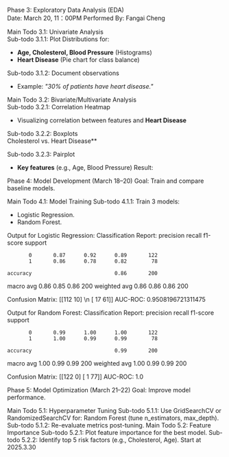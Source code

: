 Phase 3: Exploratory Data Analysis (EDA)  
Date: March 20, 11：00PM Performed By: Fangai Cheng

Main Todo 3.1: Univariate Analysis  
Sub-todo 3.1.1: Plot Distributions for:
- **Age, Cholesterol, Blood Pressure** (Histograms)
- **Heart Disease** (Pie chart for class balance)

Sub-todo 3.1.2: Document observations
- Example: *"30% of patients have heart disease."*

Main Todo 3.2: Bivariate/Multivariate Analysis  
Sub-todo 3.2.1: Correlation Heatmap  
- Visualizing correlation between features and **Heart Disease**  

Sub-todo 3.2.2: Boxplots  
Cholesterol vs. Heart Disease**

Sub-todo 3.2.3: Pairplot  
- **Key features** (e.g., Age, Blood Pressure)
Result: 

Phase 4: Model Development (March 18–20)
Goal: Train and compare baseline models.

Main Todo 4.1: Model Training
Sub-todo 4.1.1: Train 3 models:
- Logistic Regression.
- Random Forest.

Output for Logistic Regression:
Classification Report:
               precision    recall  f1-score   support

           0       0.87      0.92      0.89       122
           1       0.86      0.78      0.82        78
           
    accuracy                           0.86       200
   macro avg       0.86      0.85      0.86       200
weighted avg       0.86      0.86      0.86       200

Confusion Matrix:
 [[112  10] \n
 [ 17  61]]
AUC-ROC: 0.9508196721311475


Output for Random Forest:
Classification Report:
               precision    recall  f1-score   support

           0       0.99      1.00      1.00       122
           1       1.00      0.99      0.99        78
           
    accuracy                           0.99       200
   macro avg       1.00      0.99      0.99       200
weighted avg       1.00      0.99      0.99       200

Confusion Matrix:
 [[122   0]
 [  1  77]]
AUC-ROC: 1.0

Phase 5: Model Optimization (March 21–22)
Goal: Improve model performance.

 Main Todo 5.1: Hyperparameter Tuning
 Sub-todo 5.1.1: Use GridSearchCV or RandomizedSearchCV for:
Random Forest (tune n_estimators, max_depth).
 Sub-todo 5.1.2: Re-evaluate metrics post-tuning.
 Main Todo 5.2: Feature Importance
 Sub-todo 5.2.1: Plot feature importance for the best model.
 Sub-todo 5.2.2: Identify top 5 risk factors (e.g., Cholesterol, Age).
 Start at 2025.3.30

